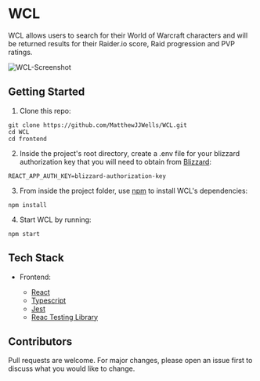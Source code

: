 # WCL
WCL allows users to search for their World of Warcraft characters and will be returned results for their Raider.io score, Raid progression and PVP ratings. 

![WCL-Screenshot](https://github.com/MatthewJJWells/WCL/blob/main/frontend/src/images/Screenshot%202021-05-24%20at%2013.50.26.png)

## Getting Started

1. Clone this repo:

```
git clone https://github.com/MatthewJJWells/WCL.git
cd WCL
cd frontend
```

2. Inside the project's root directory, create a .env file for your blizzard authorization key that you will need to obtain from [Blizzard](https://develop.battle.net/):

```
REACT_APP_AUTH_KEY=blizzard-authorization-key

```

3. From inside the project folder, use [npm](https://npmjs.com/) to install WCL's dependencies:

```
npm install
```

4. Start WCL by running:

```
npm start
```

## Tech Stack

- Frontend:
  
  - [React](https://reactjs.org/)
  - [Typescript](https://www.typescriptlang.org/)
  - [Jest](https://jestjs.io/)
  - [Reac Testing Library](https://testing-library.com/docs/react-testing-library/intro/)

## Contributors

Pull requests are welcome. For major changes, please open an issue first to discuss what you would like to change.





